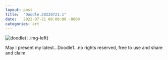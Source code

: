 ```yaml
---
layout: post
title:  "Doodle.20220721.1"
date:   2022-07-21 08:00:00 -0800
categories: art
---
```


![doodle](/assets/images/doodle1.jpg){: .img-left} 

May I present my latest...Doodle1...no rights reserved, free to use and share and claim.
